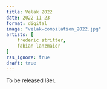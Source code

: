 ```yaml
---
title: Velak 2022
date: 2022-11-23
format: digital
image: "velak-compilation_2022.jpg"
artists: [
    frederic stritter,
    fabian lanzmaier
]
rss_ignore: true
draft: true
---
```

To be released l8er.
